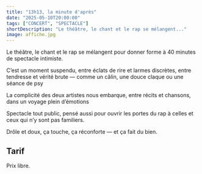 ```yaml
---
title: "13h13, la minute d'après"
date: "2025-05-10T20:00:00"
tags: ["CONCERT", "SPECTACLE"]
shortDescription: "Le théâtre, le chant et le rap se mélangent..."
image: affiche.jpg
---
```


Le théâtre, le chant et le rap se mélangent pour donner forme à 40 minutes de spectacle intimiste.

C’est un moment suspendu, entre éclats de rire et larmes discrètes, entre tendresse et vérité brute — comme un câlin, une douce claque ou une séance de psy

La complicité des deux artistes nous embarque, entre récits et chansons, dans un voyage plein d’émotions

Spectacle tout public, pensé aussi pour ouvrir les portes du rap à celles et ceux qui n’y sont pas familiers.

Drôle et doux, ça touche, ça réconforte — et ça fait du bien.

## Tarif

Prix libre.
